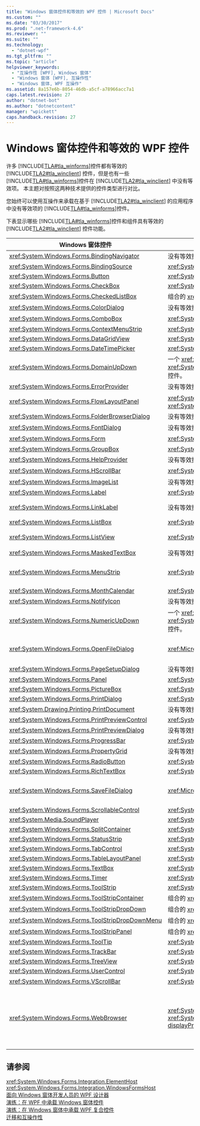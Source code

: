 ```yaml
---
title: "Windows 窗体控件和等效的 WPF 控件 | Microsoft Docs"
ms.custom: ""
ms.date: "03/30/2017"
ms.prod: ".net-framework-4.6"
ms.reviewer: ""
ms.suite: ""
ms.technology: 
  - "dotnet-wpf"
ms.tgt_pltfrm: ""
ms.topic: "article"
helpviewer_keywords: 
  - "互操作性 [WPF], Windows 窗体"
  - "Windows 窗体 [WPF], 互操作性"
  - "Windows 窗体, WPF 互操作"
ms.assetid: 8a157e6b-8054-46db-a5cf-a78966acc7a1
caps.latest.revision: 27
author: "dotnet-bot"
ms.author: "dotnetcontent"
manager: "wpickett"
caps.handback.revision: 27
---
```

# Windows 窗体控件和等效的 WPF 控件
许多 [!INCLUDE[TLA#tla_winforms](../../../../includes/tlasharptla-winforms-md.md)]控件都有等效的 [!INCLUDE[TLA2#tla_winclient](../../../../includes/tla2sharptla-winclient-md.md)] 控件，但是也有一些 [!INCLUDE[TLA#tla_winforms](../../../../includes/tlasharptla-winforms-md.md)]控件在 [!INCLUDE[TLA2#tla_winclient](../../../../includes/tla2sharptla-winclient-md.md)] 中没有等效项。  本主题对按照这两种技术提供的控件类型进行对比。  
  
 您始终可以使用互操作来承载在基于 [!INCLUDE[TLA2#tla_winclient](../../../../includes/tla2sharptla-winclient-md.md)] 的应用程序中没有等效项的 [!INCLUDE[TLA#tla_winforms](../../../../includes/tlasharptla-winforms-md.md)]控件。  
  
 下表显示哪些 [!INCLUDE[TLA#tla_winforms](../../../../includes/tlasharptla-winforms-md.md)]控件和组件具有等效的 [!INCLUDE[TLA2#tla_winclient](../../../../includes/tla2sharptla-winclient-md.md)] 控件功能。  
  
|Windows 窗体控件|WPF 等效控件|备注|  
|------------------|--------------|--------|  
|<xref:System.Windows.Forms.BindingNavigator>|没有等效控件。||  
|<xref:System.Windows.Forms.BindingSource>|<xref:System.Windows.Data.CollectionViewSource>||  
|<xref:System.Windows.Forms.Button>|<xref:System.Windows.Controls.Button>||  
|<xref:System.Windows.Forms.CheckBox>|<xref:System.Windows.Controls.CheckBox>||  
|<xref:System.Windows.Forms.CheckedListBox>|组合的 <xref:System.Windows.Controls.ListBox>。||  
|<xref:System.Windows.Forms.ColorDialog>|没有等效控件。||  
|<xref:System.Windows.Forms.ComboBox>|<xref:System.Windows.Controls.ComboBox>|<xref:System.Windows.Controls.ComboBox> 不支持自动完成。|  
|<xref:System.Windows.Forms.ContextMenuStrip>|<xref:System.Windows.Controls.ContextMenu>||  
|<xref:System.Windows.Forms.DataGridView>|<xref:System.Windows.Controls.DataGrid>||  
|<xref:System.Windows.Forms.DateTimePicker>|<xref:System.Windows.Controls.DatePicker>||  
|<xref:System.Windows.Forms.DomainUpDown>|一个 <xref:System.Windows.Controls.TextBox> 和两个 <xref:System.Windows.Controls.Primitives.RepeatButton> 控件。||  
|<xref:System.Windows.Forms.ErrorProvider>|没有等效控件。||  
|<xref:System.Windows.Forms.FlowLayoutPanel>|<xref:System.Windows.Controls.WrapPanel> 或 <xref:System.Windows.Controls.StackPanel>||  
|<xref:System.Windows.Forms.FolderBrowserDialog>|没有等效控件。||  
|<xref:System.Windows.Forms.FontDialog>|没有等效控件。||  
|<xref:System.Windows.Forms.Form>|<xref:System.Windows.Window>|<xref:System.Windows.Window> 不支持子窗口。|  
|<xref:System.Windows.Forms.GroupBox>|<xref:System.Windows.Controls.GroupBox>||  
|<xref:System.Windows.Forms.HelpProvider>|没有等效控件。|没有 F1 帮助。"  “这是什么”帮助替换为工具提示。|  
|<xref:System.Windows.Forms.HScrollBar>|<xref:System.Windows.Controls.Primitives.ScrollBar>|滚动内置于容器控件中。|  
|<xref:System.Windows.Forms.ImageList>|没有等效控件。||  
|<xref:System.Windows.Forms.Label>|<xref:System.Windows.Controls.Label>||  
|<xref:System.Windows.Forms.LinkLabel>|没有等效控件。|可以使用 <xref:System.Windows.Documents.Hyperlink> 类在流内容中承载超链接。|  
|<xref:System.Windows.Forms.ListBox>|<xref:System.Windows.Controls.ListBox>||  
|<xref:System.Windows.Forms.ListView>|<xref:System.Windows.Controls.ListView>|<xref:System.Windows.Controls.ListView> 控件提供只读的详细信息视图。|  
|<xref:System.Windows.Forms.MaskedTextBox>|没有等效控件。||  
|<xref:System.Windows.Forms.MenuStrip>|<xref:System.Windows.Controls.Menu>|<xref:System.Windows.Controls.Menu> 控件样式设置类似于 <xref:System.Windows.Forms.ToolStripProfessionalRenderer?displayProperty=fullName> 类的行为和外观。|  
|<xref:System.Windows.Forms.MonthCalendar>|<xref:System.Windows.Controls.Calendar>||  
|<xref:System.Windows.Forms.NotifyIcon>|没有等效控件。||  
|<xref:System.Windows.Forms.NumericUpDown>|一个 <xref:System.Windows.Controls.TextBox> 和两个 <xref:System.Windows.Controls.Primitives.RepeatButton> 控件。||  
|<xref:System.Windows.Forms.OpenFileDialog>|<xref:Microsoft.Win32.OpenFileDialog>|<xref:Microsoft.Win32.OpenFileDialog> 类是对 [!INCLUDE[TLA2#tla_win32](../../../../includes/tla2sharptla-win32-md.md)] 控件的 [!INCLUDE[TLA2#tla_winclient](../../../../includes/tla2sharptla-winclient-md.md)] 包装。|  
|<xref:System.Windows.Forms.PageSetupDialog>|没有等效控件。||  
|<xref:System.Windows.Forms.Panel>|<xref:System.Windows.Controls.Canvas>||  
|<xref:System.Windows.Forms.PictureBox>|<xref:System.Windows.Controls.Image>||  
|<xref:System.Windows.Forms.PrintDialog>|<xref:System.Windows.Controls.PrintDialog>||  
|<xref:System.Drawing.Printing.PrintDocument>|没有等效控件。||  
|<xref:System.Windows.Forms.PrintPreviewControl>|<xref:System.Windows.Controls.DocumentViewer>||  
|<xref:System.Windows.Forms.PrintPreviewDialog>|没有等效控件。||  
|<xref:System.Windows.Forms.ProgressBar>|<xref:System.Windows.Controls.ProgressBar>||  
|<xref:System.Windows.Forms.PropertyGrid>|没有等效控件。||  
|<xref:System.Windows.Forms.RadioButton>|<xref:System.Windows.Controls.RadioButton>||  
|<xref:System.Windows.Forms.RichTextBox>|<xref:System.Windows.Controls.RichTextBox>||  
|<xref:System.Windows.Forms.SaveFileDialog>|<xref:Microsoft.Win32.SaveFileDialog>|<xref:Microsoft.Win32.SaveFileDialog> 类是对 [!INCLUDE[TLA2#tla_win32](../../../../includes/tla2sharptla-win32-md.md)] 控件的 [!INCLUDE[TLA2#tla_winclient](../../../../includes/tla2sharptla-winclient-md.md)] 包装。|  
|<xref:System.Windows.Forms.ScrollableControl>|<xref:System.Windows.Controls.ScrollViewer>||  
|<xref:System.Media.SoundPlayer>|<xref:System.Windows.Media.MediaPlayer>||  
|<xref:System.Windows.Forms.SplitContainer>|<xref:System.Windows.Controls.GridSplitter>||  
|<xref:System.Windows.Forms.StatusStrip>|<xref:System.Windows.Controls.Primitives.StatusBar>||  
|<xref:System.Windows.Forms.TabControl>|<xref:System.Windows.Controls.TabControl>||  
|<xref:System.Windows.Forms.TableLayoutPanel>|<xref:System.Windows.Controls.Grid>||  
|<xref:System.Windows.Forms.TextBox>|<xref:System.Windows.Controls.TextBox>||  
|<xref:System.Windows.Forms.Timer>|<xref:System.Windows.Threading.DispatcherTimer>||  
|<xref:System.Windows.Forms.ToolStrip>|<xref:System.Windows.Controls.ToolBar>||  
|<xref:System.Windows.Forms.ToolStripContainer>|组合的 <xref:System.Windows.Controls.ToolBar>。||  
|<xref:System.Windows.Forms.ToolStripDropDown>|组合的 <xref:System.Windows.Controls.ToolBar>。||  
|<xref:System.Windows.Forms.ToolStripDropDownMenu>|组合的 <xref:System.Windows.Controls.ToolBar>。||  
|<xref:System.Windows.Forms.ToolStripPanel>|组合的 <xref:System.Windows.Controls.ToolBar>。||  
|<xref:System.Windows.Forms.ToolTip>|<xref:System.Windows.Controls.ToolTip>||  
|<xref:System.Windows.Forms.TrackBar>|<xref:System.Windows.Controls.Slider>||  
|<xref:System.Windows.Forms.TreeView>|<xref:System.Windows.Controls.TreeView>||  
|<xref:System.Windows.Forms.UserControl>|<xref:System.Windows.Controls.UserControl>||  
|<xref:System.Windows.Forms.VScrollBar>|<xref:System.Windows.Controls.Primitives.ScrollBar>|滚动内置于容器控件中。|  
|<xref:System.Windows.Forms.WebBrowser>|<xref:System.Windows.Controls.Frame>, <xref:System.Windows.Controls.WebBrowser?displayProperty=fullName>|<xref:System.Windows.Controls.Frame> 控件可以承载 HTML 页。<br /><br /> 从 [!INCLUDE[net_v35SP1_short](../../../../includes/net-v35sp1-short-md.md)] 开始，<xref:System.Windows.Controls.WebBrowser?displayProperty=fullName> 控件可以承载 HTML 页并且还支持 <xref:System.Windows.Controls.Frame> 控件。|  
  
## 请参阅  
 <xref:System.Windows.Forms.Integration.ElementHost>   
 <xref:System.Windows.Forms.Integration.WindowsFormsHost>   
 [面向 Windows 窗体开发人员的 WPF 设计器](http://msdn.microsoft.com/zh-cn/47ad0909-e89b-4996-b4ac-874d929f94ca)   
 [演练：在 WPF 中承载 Windows 窗体控件](../../../../docs/framework/wpf/advanced/walkthrough-hosting-a-windows-forms-control-in-wpf.md)   
 [演练：在 Windows 窗体中承载 WPF 复合控件](../../../../docs/framework/wpf/advanced/walkthrough-hosting-a-wpf-composite-control-in-windows-forms.md)   
 [迁移和互操作性](../../../../docs/framework/wpf/advanced/migration-and-interoperability.md)
